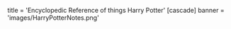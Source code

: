 title = 'Encyclopedic Reference of things Harry Potter'
[cascade]
  banner = 'images/HarryPotterNotes.png'
